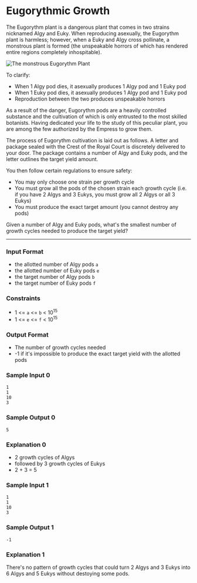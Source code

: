 # Eugorythmic Growth

The Eugorythm plant is a dangerous plant that comes in two strains nicknamed
Algy and Euky. When reproducing asexually, the Eugorythm
plant is harmless; however, when a Euky and Algy cross pollinate,
a monstrous plant is formed (the unspeakable horrors of which has rendered entire regions
completely inhospitable).

![The monstrous Eugorythm Plant](http://1.bp.blogspot.com/_NLbk7actvks/S9gMHrc8lrI/AAAAAAAAAfY/EfCgjQY840U/s1600/Predatory+Vine+2.jpg)

To clarify:

- When 1 Algy pod dies, it asexually produces 1 Algy pod and 1 Euky pod
- When 1 Euky pod dies, it asexually produces 1 Algy pod and 1 Euky pod
- Reproduction between the two produces unspeakable horrors

As a result of the danger, Eugorythm pods are a heavily controlled substance
and the cultivation of which is only entrusted to the most skilled botanists.
Having dedicated your life to the study of this peculiar plant, you are among
the few authorized by the Empress to grow them.

The process of Eugorythm cultivation is laid out as follows. A letter and package
sealed with the Crest of the Royal Court is discretely delivered to your door. The
package contains a number of Algy and Euky pods, and the letter outlines the target
yield amount.

You then follow certain regulations to ensure safety:

- You may only choose one strain per growth cycle
- You must grow all the pods of the chosen strain each growth cycle (i.e. if you
  have 2 Algys and 3 Eukys, you must grow all 2 Algys or all 3 Eukys)
- You must produce the exact target amount (you cannot destroy any pods)

Given a number of Algy and Euky pods, what's the smallest number of growth cycles
needed to produce the target yield?

------------

### Input Format

- the allotted number of Algy pods `a`
- the allotted number of Euky pods `e`
- the target number of Algy pods `b`
- the target number of Euky pods `f`

### Constraints

- 1 <= `a` <= `b` < 10<sup>15</sup>
- 1 <= `e` <= `f` < 10<sup>15</sup>

### Output Format

- The number of growth cycles needed
- -1 if it's impossible to produce the exact target yield with the allotted pods

### Sample Input 0

    1
    1
    10
    3

### Sample Output 0

    5

### Explanation 0

- 2 growth cycles of Algys
- followed by 3 growth cycles of Eukys
- 2 + 3 = 5

### Sample Input 1

    1
    1
    10
    3

### Sample Output 1

    -1

### Explanation 1

There's no pattern of growth cycles that could turn 2 Algys and 3 Eukys into
6 Algys and 5 Eukys without destoying some pods.
